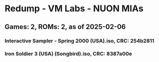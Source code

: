 # Redump - VM Labs - NUON MIAs
## Games: 2, ROMs: 2, as of 2025-02-06
### Interactive Sampler - Spring 2000 (USA).iso, CRC: 254b2811
### Iron Soldier 3 (USA) (Songbird).iso, CRC: 8387a00e
